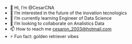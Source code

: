 - 👋 Hi, I’m @CesarCNA
- 👀 I’m interested in the future of the inovation tecnologics
- 🌱 I’m currently learning Engineer of Data Science
- 💞️ I’m looking to collaborate on Analistics Data
- 📫 How to reach me cesaron_2003@hotmail.com
- ⚡ Fun fact: golden retriever vibes 

<!---
CesarCNA/CesarCNA is a ✨ special ✨ repository because its `README.md` (this file) appears on your GitHub profile.
You can click the Preview link to take a look at your changes.
--->
